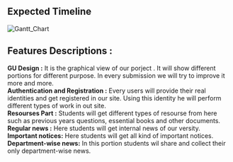 Expected Timeline
------------------


![Gantt_Chart](https://user-images.githubusercontent.com/52797621/117619120-ae250200-b190-11eb-8b8e-6c48b12c6985.jpg)


Features Descriptions :
-----------------------

**GU Design :** It is the graphical view of our porject . It will show different portions for different purpose. In every submission we will try to improve it more and more.  
**Authentication and Registration :** Every users will provide their real identities and get registered in our site. Using this identity he will perform different types of work in out site.  
**Resourses Part :** Students will get different types of resourse from here such as previous years questions, essential books and other documents.  
**Regular news :** Here students will get internal news of our versity.  
**Important notices:** Here students will get all kind of important notices.  
**Department-wise news:** In this portion students wil share and collect their only department-wise news.  
